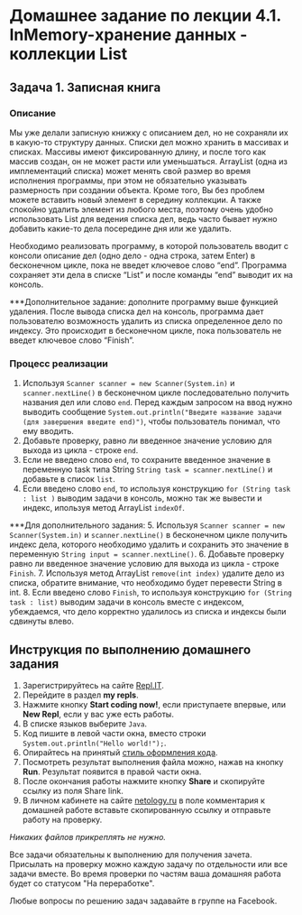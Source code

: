 Домашнее задание по лекции 4.1. InMemory-хранение данных - коллекции List
==

## Задача 1. Записная книга
### Описание
Мы уже делали записную книжку с описанием дел, но не сохраняли их в какую-то структуру данных. Списки дел можно хранить в 
массивах и списках. Массивы имеют фиксированную длину, и после того как массив создан, он не может расти или уменьшаться. 
ArrayList (одна из имплементаций списка) может менять свой размер во время исполнения программы, при этом не обязательно указывать размерность 
при создании объекта. Кроме того, Вы без проблем можете вставить новый элемент в середину коллекции. 
А также спокойно удалить элемент из любого места, поэтому очень удобно использовать List для ведения списка дел, ведь
часто бывает нужно добавить какие-то дела посередине дня или же удалить.

Необходимо реализовать программу, в которой пользователь вводит с консоли описание дел (одно дело - одна строка, затем Enter) в бесконечном цикле, 
пока не введет ключевое слово “end”.  Программа сохраняет эти дела в списке “List” и после команды “end” выводит их на консоль.

***Дополнительное задание: дополните программу выше функцией удаления. 
После вывода списка дел на консоль, программа дает пользователю возможность удалить из списка определенное дело по индексу. 
Это происходит в бесконечном цикле, пока пользователь не введет ключевое слово “Finish”.

### Процесс реализации
1. Используя `Scanner scanner = new Scanner(System.in)` и `scanner.nextLine()` в бесконечном цикле последовательно получить 
названия дел или слово `end`. 
Перед каждым запросом на ввод нужно выводить сообщение `System.out.println("Введите название задачи (для завершения введите end)")`, 
чтобы пользователь понимал, что ему вводить.
2. Добавьте проверку, равно ли введенное значение условию для выхода из цикла - строке `end`.
3. Если не введено слово `end`, то сохраните введенное значение в переменную task типа String `String task = scanner.nextLine()` и добавьте в список `list`.
4. Если введено слово `end`, то используя конструкцию `for (String task : list )` выводим задачи в консоль, можно так же вывести и индекс,
ипользуя метод ArrayList `indexOf`.

***Для дополнительного задания:
5. Используя `Scanner scanner = new Scanner(System.in)` и `scanner.nextLine()` в бесконечном цикле получить 
   индекс дела, которого необходимо удалить и сохранить это значение в переменную `String input = scanner.nextLine()`. 
6. Добавьте проверку равно ли введенное значение условию для выхода из цикла - строке `Finish`.
7. Используя метод ArrayList `remove(int index)` удалите дело из списка, обратите внимание, что необходимо будет перевести String в int.
8. Если введено слово `Finish`, то используя конструкцию `for (String task : list)` выводим задачи в консоль вместе с индексом,
убеждаемся, что дело корректно удалилось из списка и индексы были сдвинуты влево.

## Инструкция по выполнению домашнего задания

1. Зарегистрируйтесь на сайте [Repl.IT](http://repl.it/).
2. Перейдите в раздел **my repls**.
3. Нажмите кнопку **Start coding now!**, если приступаете впервые, или **New Repl**, если у вас уже есть работы.
4. В списке языков выберите `Java`.
5. Код пишите в левой части окна, вместо строки `System.out.println("Hello world!");`.
6. Опирайтесь на принятый [стиль оформления кода](https://github.com/netology-code/codestyle/blob/master/java/README.md).
7. Посмотреть результат выполнения файла можно, нажав на кнопку **Run**. Результат появится в правой части окна.
8. После окончания работы нажмите кнопку **Share** и скопируйте ссылку из поля Share link.
9. В личном кабинете на сайте [netology.ru](http://netology.ru/) в поле комментария к домашней работе вставьте скопированную ссылку и отправьте работу на проверку.

*Никаких файлов прикреплять не нужно.*

Все задачи обязательны к выполнению для получения зачета. Присылать на проверку можно каждую задачу по отдельности или все задачи вместе. Во время проверки по частям ваша домашняя работа будет со статусом "На переработке".

Любые вопросы по решению задач задавайте в группе на Facebook.



